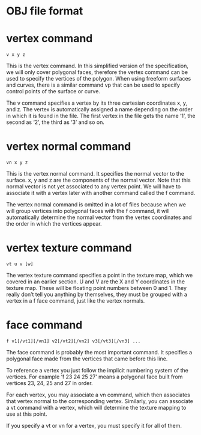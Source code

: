 # OBJ file format

# vertex command

` v x y z `

This is the vertex command. In this simplified version of the specification, we will only cover polygonal faces, therefore the vertex command can be used to specify the vertices of the polygon. When using freeform surfaces and curves, there is a similar command vp that can be used to specify control points of the surface or curve.

The v command specifies a vertex by its three cartesian coordinates x, y, and z. The vertex is automatically assigned a name depending on the order in which it is found in the file. The first vertex in the file gets the name  ‘1’, the second as ‘2’, the third as ‘3’ and so on.

# vertex normal command

` vn x y z `

This is the vertex normal command. It specifies the normal vector to the surface. x, y and z are the components of the normal vector. Note that this normal vector is not yet associated to any vertex point. We will have to associate it with a vertex later with another command called the f command.

The vertex normal command is omitted in a lot of files because when we will group vertices into polygonal faces with the f command, it will automatically determine the normal vector from the vertex coordinates and the order in which the vertices appear.

# vertex texture command

` vt u v [w] `

The vertex texture command specifies a point in the texture map, which we covered in an earlier section. U and V are the X and Y coordinates in the texture map. These will be floating point numbers between 0 and 1. They really don’t tell you anything by themselves, they must be grouped with a vertex in a f face command, just like the vertex normals.

# face command 

`f v1[/vt1][/vn1] v2[/vt2][/vn2] v3[/vt3][/vn3] ...`

The face command is probably the most important command. It specifies a polygonal face made from the vertices that came before this line.

To reference a vertex you just follow the implicit numbering system of the vertices. For example ‘f 23 24 25 27’ means a polygonal face built from vertices 23, 24, 25 and 27 in order.

For each vertex, you may associate a vn command, which then associates that vertex normal to the corresponding vertex. Similarly, you can associate a vt command with a vertex, which will determine the texture mapping to use at this point.

If you specify a vt or vn for a vertex, you must specify it for all of them.